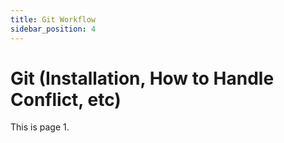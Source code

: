 ```yaml
---
title: Git Workflow
sidebar_position: 4
---
```


# Git (Installation, How to Handle Conflict, etc)

This is page 1.